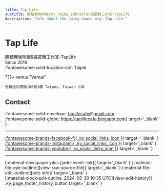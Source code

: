 ```yaml
---
title: Tap Life
subtitle: 踢踏舞咖啡廳{KY_VALUE_subtitle}搖擺舞工作室-TapLife
description: "Info about the swing dance org: Tap Life."
---
```


# Tap Life

踢踏舞咖啡廳&搖擺舞工作室-TapLife  
Since 2016  
:fontawesome-solid-location-dot: Taipei  


???+ venue "Venue"

    信義區松德路106號1樓 Taipei, Taiwan 110  

## Contact

:fontawesome-solid-envelope: <taplifecafe@gmail.com>  
:fontawesome-solid-globe: <https://taplifecafe.blogspot.com>{ target='_blank' }  

---

 [:fontawesome-brands-facebook-f:{ .ky_social_links_icon }](https://www.facebook.com/taplifecafe){ target='_blank' } [:fontawesome-brands-instagram:{ .ky_social_links_icon }](https://instagram.com/taplifecafe){ target='_blank' } [:fontawesome-brands-youtube:{ .ky_social_links_icon }](https://youtube.com/TapLifeStudio){ target='_blank' }

---

<div class="ky_page_footer" markdown>
<div class="ky_page_footer_trailing" markdown="span">
[:material-newspaper-plus:][add-event-link]{ target='_blank' }
[:material-file-eye-outline:][view-raw-source-file]{ target='_blank' }
[:material-file-edit-outline:][edit-info]{ target='_blank' }
</div>
<div class="ky_page_footer_leading" markdown="span">
[:material-clock-edit-outline: 2024-06-30 10:35 UTC][view-edit-history]{ .ky_page_footer_history_button target='_blank' }
</div>
</div>

[add-event-link]: https://github.com/swingdance/events/issues/new?assignees=&labels=add+event&projects=&template=02-add_entity.yml&title=%5Btw%5D%20%3CName%3E&region=tw&province=Taipei&city=Taipei&org_id=tap-life "Add Event"
[view-raw-source-file]: https://github.com/swingdance/orgs/blob/main/tw/tap-life.json "View Raw Source File"
[edit-info]: https://github.com/swingdance/orgs/issues/new?assignees=&labels=update+org&projects=&template=03-update_entity.yml&title=%5Btw%5D%20Tap%20Life&region=tw&id=tap-life&name=Tap%20Life "Edit Info"

[view-edit-history]: https://github.com/swingdance/orgs/commits/main/tw/tap-life.json "View Edit History"
